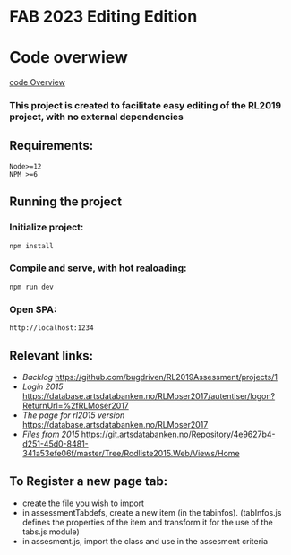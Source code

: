 # FAB 2023 Editing Edition

# Code overwiew
[code Overview](codeOverview.md)

### This project is created to facilitate easy editing of the RL2019 project, with no external dependencies

## Requirements: 
    Node>=12
    NPM >=6

## Running the project

### Initialize project:
    npm install

### Compile and serve, with hot realoading:
    npm run dev

### Open SPA:
    http://localhost:1234

## Relevant links:
- *Backlog* https://github.com/bugdriven/RL2019Assessment/projects/1
- *Login 2015* https://database.artsdatabanken.no/RLMoser2017/autentiser/logon?ReturnUrl=%2fRLMoser2017
- *The page for rl2015 version* https://database.artsdatabanken.no/RLMoser2017
- *Files from 2015* https://git.artsdatabanken.no/Repository/4e9627b4-d251-45d0-8481-341a53efe06f/master/Tree/Rodliste2015.Web/Views/Home

## To Register a new page tab:

- create the file you wish to import
- in assessmentTabdefs, create a new item (in the tabinfos). (tabInfos.js defines the properties of the item and transform it for the use of the tabs.js module)
- in assesment.js, import the class and use in the assesment criteria
